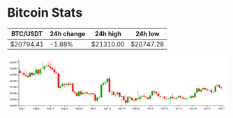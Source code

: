 # Bitcoin Stats

BTC/USDT|24h change|24h high|24h low|
|---|---|---|---|
|$20794.41|-1.88%|$21310.00|$20747.28|

<img src="./chart.svg">
